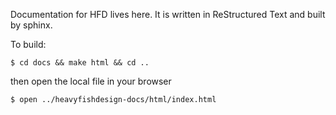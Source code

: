 Documentation for HFD lives here.  It is written in ReStructured Text and built by sphinx.

To build:

```
$ cd docs && make html && cd ..
```

then open the local file in your browser

```
$ open ../heavyfishdesign-docs/html/index.html
```
